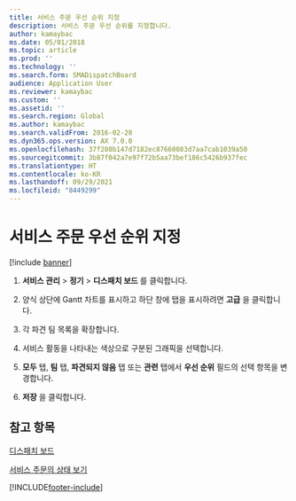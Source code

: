 ```yaml
---
title: 서비스 주문 우선 순위 지정
description: 서비스 주문 우선 순위를 지정합니다.
author: kamaybac
ms.date: 05/01/2018
ms.topic: article
ms.prod: ''
ms.technology: ''
ms.search.form: SMADispatchBoard
audience: Application User
ms.reviewer: kamaybac
ms.custom: ''
ms.assetid: ''
ms.search.region: Global
ms.author: kamaybac
ms.search.validFrom: 2016-02-28
ms.dyn365.ops.version: AX 7.0.0
ms.openlocfilehash: 37f280b147d7182ec87660083d7aa7cab1039a50
ms.sourcegitcommit: 3b87f042a7e97f72b5aa73bef186c5426b937fec
ms.translationtype: HT
ms.contentlocale: ko-KR
ms.lasthandoff: 09/29/2021
ms.locfileid: "8449299"
---
```

# <a name="prioritize-service-orders"></a>서비스 주문 우선 순위 지정 

[!include [banner](../includes/banner.md)]


1.  **서비스 관리** \> **정기** \> **디스패치 보드** 를 클릭합니다.

2.  양식 상단에 Gantt 차트를 표시하고 하단 창에 탭을 표시하려면 **고급** 을 클릭합니다.

3.  각 파견 팀 목록을 확장합니다.

4.  서비스 활동을 나타내는 색상으로 구분된 그래픽을 선택합니다.

5.  **모두** 탭, **팀** 탭, **파견되지 않음** 탭 또는 **관련** 탭에서 **우선 순위** 필드의 선택 항목을 변경합니다.

6.  **저장** 을 클릭합니다.

## <a name="see-also"></a>참고 항목

[디스패치 보드](dispatch-board.md)

[서비스 주문의 상태 보기](view-the-status-of-service-orders.md)

  




[!INCLUDE[footer-include](../../includes/footer-banner.md)]